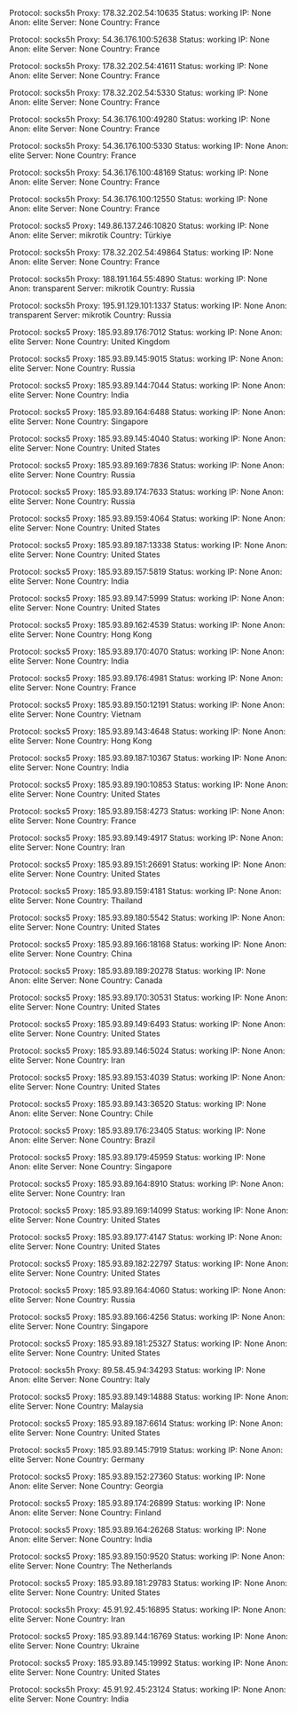 Protocol: socks5h
Proxy: 178.32.202.54:10635
Status: working
IP: None
Anon: elite
Server: None
Country: France

Protocol: socks5h
Proxy: 54.36.176.100:52638
Status: working
IP: None
Anon: elite
Server: None
Country: France

Protocol: socks5h
Proxy: 178.32.202.54:41611
Status: working
IP: None
Anon: elite
Server: None
Country: France

Protocol: socks5h
Proxy: 178.32.202.54:5330
Status: working
IP: None
Anon: elite
Server: None
Country: France

Protocol: socks5h
Proxy: 54.36.176.100:49280
Status: working
IP: None
Anon: elite
Server: None
Country: France

Protocol: socks5h
Proxy: 54.36.176.100:5330
Status: working
IP: None
Anon: elite
Server: None
Country: France

Protocol: socks5h
Proxy: 54.36.176.100:48169
Status: working
IP: None
Anon: elite
Server: None
Country: France

Protocol: socks5h
Proxy: 54.36.176.100:12550
Status: working
IP: None
Anon: elite
Server: None
Country: France

Protocol: socks5
Proxy: 149.86.137.246:10820
Status: working
IP: None
Anon: elite
Server: mikrotik
Country: Türkiye

Protocol: socks5h
Proxy: 178.32.202.54:49864
Status: working
IP: None
Anon: elite
Server: None
Country: France

Protocol: socks5h
Proxy: 188.191.164.55:4890
Status: working
IP: None
Anon: transparent
Server: mikrotik
Country: Russia

Protocol: socks5h
Proxy: 195.91.129.101:1337
Status: working
IP: None
Anon: transparent
Server: mikrotik
Country: Russia

Protocol: socks5
Proxy: 185.93.89.176:7012
Status: working
IP: None
Anon: elite
Server: None
Country: United Kingdom

Protocol: socks5
Proxy: 185.93.89.145:9015
Status: working
IP: None
Anon: elite
Server: None
Country: Russia

Protocol: socks5
Proxy: 185.93.89.144:7044
Status: working
IP: None
Anon: elite
Server: None
Country: India

Protocol: socks5
Proxy: 185.93.89.164:6488
Status: working
IP: None
Anon: elite
Server: None
Country: Singapore

Protocol: socks5
Proxy: 185.93.89.145:4040
Status: working
IP: None
Anon: elite
Server: None
Country: United States

Protocol: socks5
Proxy: 185.93.89.169:7836
Status: working
IP: None
Anon: elite
Server: None
Country: Russia

Protocol: socks5
Proxy: 185.93.89.174:7633
Status: working
IP: None
Anon: elite
Server: None
Country: Russia

Protocol: socks5
Proxy: 185.93.89.159:4064
Status: working
IP: None
Anon: elite
Server: None
Country: United States

Protocol: socks5
Proxy: 185.93.89.187:13338
Status: working
IP: None
Anon: elite
Server: None
Country: United States

Protocol: socks5
Proxy: 185.93.89.157:5819
Status: working
IP: None
Anon: elite
Server: None
Country: India

Protocol: socks5
Proxy: 185.93.89.147:5999
Status: working
IP: None
Anon: elite
Server: None
Country: United States

Protocol: socks5
Proxy: 185.93.89.162:4539
Status: working
IP: None
Anon: elite
Server: None
Country: Hong Kong

Protocol: socks5
Proxy: 185.93.89.170:4070
Status: working
IP: None
Anon: elite
Server: None
Country: India

Protocol: socks5
Proxy: 185.93.89.176:4981
Status: working
IP: None
Anon: elite
Server: None
Country: France

Protocol: socks5
Proxy: 185.93.89.150:12191
Status: working
IP: None
Anon: elite
Server: None
Country: Vietnam

Protocol: socks5
Proxy: 185.93.89.143:4648
Status: working
IP: None
Anon: elite
Server: None
Country: Hong Kong

Protocol: socks5
Proxy: 185.93.89.187:10367
Status: working
IP: None
Anon: elite
Server: None
Country: India

Protocol: socks5
Proxy: 185.93.89.190:10853
Status: working
IP: None
Anon: elite
Server: None
Country: United States

Protocol: socks5
Proxy: 185.93.89.158:4273
Status: working
IP: None
Anon: elite
Server: None
Country: France

Protocol: socks5
Proxy: 185.93.89.149:4917
Status: working
IP: None
Anon: elite
Server: None
Country: Iran

Protocol: socks5
Proxy: 185.93.89.151:26691
Status: working
IP: None
Anon: elite
Server: None
Country: United States

Protocol: socks5
Proxy: 185.93.89.159:4181
Status: working
IP: None
Anon: elite
Server: None
Country: Thailand

Protocol: socks5
Proxy: 185.93.89.180:5542
Status: working
IP: None
Anon: elite
Server: None
Country: United States

Protocol: socks5
Proxy: 185.93.89.166:18168
Status: working
IP: None
Anon: elite
Server: None
Country: China

Protocol: socks5
Proxy: 185.93.89.189:20278
Status: working
IP: None
Anon: elite
Server: None
Country: Canada

Protocol: socks5
Proxy: 185.93.89.170:30531
Status: working
IP: None
Anon: elite
Server: None
Country: United States

Protocol: socks5
Proxy: 185.93.89.149:6493
Status: working
IP: None
Anon: elite
Server: None
Country: United States

Protocol: socks5
Proxy: 185.93.89.146:5024
Status: working
IP: None
Anon: elite
Server: None
Country: Iran

Protocol: socks5
Proxy: 185.93.89.153:4039
Status: working
IP: None
Anon: elite
Server: None
Country: United States

Protocol: socks5
Proxy: 185.93.89.143:36520
Status: working
IP: None
Anon: elite
Server: None
Country: Chile

Protocol: socks5
Proxy: 185.93.89.176:23405
Status: working
IP: None
Anon: elite
Server: None
Country: Brazil

Protocol: socks5
Proxy: 185.93.89.179:45959
Status: working
IP: None
Anon: elite
Server: None
Country: Singapore

Protocol: socks5
Proxy: 185.93.89.164:8910
Status: working
IP: None
Anon: elite
Server: None
Country: Iran

Protocol: socks5
Proxy: 185.93.89.169:14099
Status: working
IP: None
Anon: elite
Server: None
Country: United States

Protocol: socks5
Proxy: 185.93.89.177:4147
Status: working
IP: None
Anon: elite
Server: None
Country: United States

Protocol: socks5
Proxy: 185.93.89.182:22797
Status: working
IP: None
Anon: elite
Server: None
Country: United States

Protocol: socks5
Proxy: 185.93.89.164:4060
Status: working
IP: None
Anon: elite
Server: None
Country: Russia

Protocol: socks5
Proxy: 185.93.89.166:4256
Status: working
IP: None
Anon: elite
Server: None
Country: Singapore

Protocol: socks5
Proxy: 185.93.89.181:25327
Status: working
IP: None
Anon: elite
Server: None
Country: United States

Protocol: socks5h
Proxy: 89.58.45.94:34293
Status: working
IP: None
Anon: elite
Server: None
Country: Italy

Protocol: socks5
Proxy: 185.93.89.149:14888
Status: working
IP: None
Anon: elite
Server: None
Country: Malaysia

Protocol: socks5
Proxy: 185.93.89.187:6614
Status: working
IP: None
Anon: elite
Server: None
Country: United States

Protocol: socks5
Proxy: 185.93.89.145:7919
Status: working
IP: None
Anon: elite
Server: None
Country: Germany

Protocol: socks5
Proxy: 185.93.89.152:27360
Status: working
IP: None
Anon: elite
Server: None
Country: Georgia

Protocol: socks5
Proxy: 185.93.89.174:26899
Status: working
IP: None
Anon: elite
Server: None
Country: Finland

Protocol: socks5
Proxy: 185.93.89.164:26268
Status: working
IP: None
Anon: elite
Server: None
Country: India

Protocol: socks5
Proxy: 185.93.89.150:9520
Status: working
IP: None
Anon: elite
Server: None
Country: The Netherlands

Protocol: socks5
Proxy: 185.93.89.181:29783
Status: working
IP: None
Anon: elite
Server: None
Country: United States

Protocol: socks5h
Proxy: 45.91.92.45:16895
Status: working
IP: None
Anon: elite
Server: None
Country: Iran

Protocol: socks5
Proxy: 185.93.89.144:16769
Status: working
IP: None
Anon: elite
Server: None
Country: Ukraine

Protocol: socks5
Proxy: 185.93.89.145:19992
Status: working
IP: None
Anon: elite
Server: None
Country: United States

Protocol: socks5h
Proxy: 45.91.92.45:23124
Status: working
IP: None
Anon: elite
Server: None
Country: India

